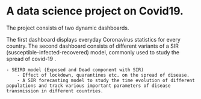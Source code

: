 # A data science project on Covid19.

The project consists of two dynamic dashboards.

The first dashboard displays everyday Coronavirus statistics for every country.
The second dashboard consists of different variants of a SIR (susceptible-infected-recovered)  model, commonly used to study the spread of covid-19 .

	- SEIRD model (Exposed and Dead component with SIR)
        - Effect of lockdown, quarantines etc. on the spread of disease.
        - A SIR forecasting model to study the time evolution of different populations and track various important parameters of disease
	transmission in different countries.

